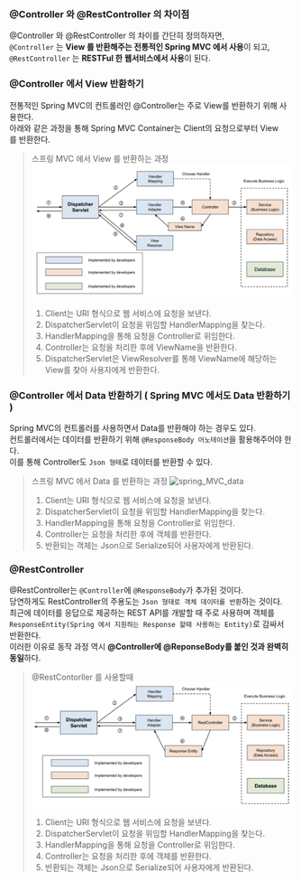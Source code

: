 ### @Controller 와 @RestController 의 차이점
@Controller 와 @RestController 의 차이를 간단히 정의하자면,   
`@Controller` 는 **View 를 반환해주는 전통적인 Spring MVC 에서 사용**이 되고,   
`@RestController` 는 **RESTFul 한 웹서비스에서 사용**이 된다.

### @Controller 에서 View 반환하기
전통적인 Spring MVC의 컨트롤러인 @Controller는 주로 View를 반환하기 위해 사용한다.    
아래와 같은 과정을 통해 Spring MVC Container는 Client의 요청으로부터 View를 반환한다.

> 스프링 MVC 에서 View 를 반환하는 과정
> ![spring_MVC_view](./img/spring_MVC_view.png)
> 1. Client는 URI 형식으로 웹 서비스에 요청을 보낸다.
> 2. DispatcherServlet이 요청을 위임할 HandlerMapping을 찾는다.
> 3. HandlerMapping을 통해 요청을 Controller로 위임한다.
> 4. Controller는 요청을 처리한 후에 ViewName을 반환한다.
> 5. DispatcherServlet은 ViewResolver를 통해 ViewName에 해당하는 View를 찾아 사용자에게 반환한다.

### @Controller 에서 Data 반환하기 ( Spring MVC 에서도 Data 반환하기 )
Spring MVC의 컨트롤러를 사용하면서 Data를 반환해야 하는 경우도 있다.   
컨트롤러에서는 데이터를 반환하기 위해 `@ResponseBody 어노테이션`을 활용해주어야 한다.  
이를 통해 Controller도 `Json 형태`로 데이터를 반환할 수 있다.
> 스프링 MVC 에서 Data 를 반환하는 과정
> ![spring_MVC_data](./img/Spring_MVC.png)
> 1. Client는 URI 형식으로 웹 서비스에 요청을 보낸다.
> 2. DispatcherServlet이 요청을 위임할 HandlerMapping을 찾는다.
> 3. HandlerMapping을 통해 요청을 Controller로 위임한다.
> 4. Controller는 요청을 처리한 후에 객체를 반환한다.
> 5. 반환되는 객체는 Json으로 Serialize되어 사용자에게 반환된다. 

### @RestController
@RestController는 `@Controller`에 `@ResponseBody`가 추가된 것이다.    
당연하게도 RestController의 주용도는 `Json 형태로 객체 데이터를 반환`하는 것이다.    
최근에 데이터를 응답으로 제공하는 REST API를 개발할 때 주로 사용하며 객체를 `ResponseEntity(Spring 에서 지원하는 Response 할때 사용하는 Entity)`로 감싸서 반환한다.   
이러한 이유로 동작 과정 역시 **@Controller에 @ReponseBody를 붙인 것과 완벽히 동일**하다.

> @RestContorller 를 사용할때
> ![spring_RESTFul](img/spring_RESTFul.png)
> 1. Client는 URI 형식으로 웹 서비스에 요청을 보낸다.
> 2. DispatcherServlet이 요청을 위임할 HandlerMapping을 찾는다.
> 3. HandlerMapping을 통해 요청을 Controller로 위임한다.
> 4. Controller는 요청을 처리한 후에 객체를 반환한다.
> 5. 반환되는 객체는 Json으로 Serialize되어 사용자에게 반환된다.